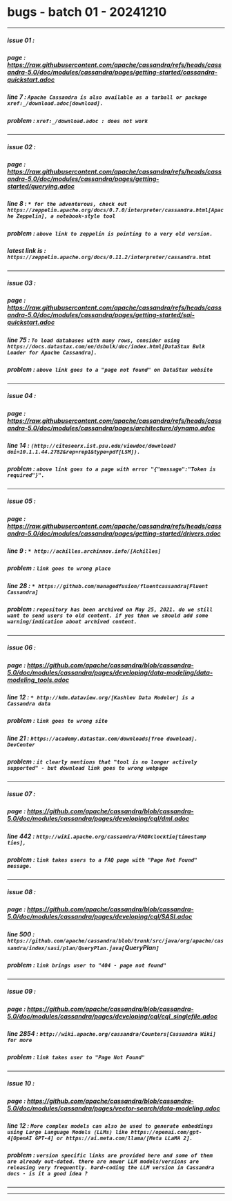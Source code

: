 # bugs - batch 01 - 20241210
---
##### issue 01 :
##### page : https://raw.githubusercontent.com/apache/cassandra/refs/heads/cassandra-5.0/doc/modules/cassandra/pages/getting-started/cassandra-quickstart.adoc
##### line 7 : ` Apache Cassandra is also available as a tarball or package xref:_/download.adoc[download]. ` 
##### problem : ` xref:_/download.adoc : does not work ` 
---
##### issue 02 :
##### page : https://raw.githubusercontent.com/apache/cassandra/refs/heads/cassandra-5.0/doc/modules/cassandra/pages/getting-started/querying.adoc
##### line 8 : ` * for the adventurous, check out https://zeppelin.apache.org/docs/0.7.0/interpreter/cassandra.html[Apache Zeppelin], a notebook-style tool ` 
##### problem : ` above link to zeppelin is pointing to a very old version. `
##### latest link is : ` https://zeppelin.apache.org/docs/0.11.2/interpreter/cassandra.html ` 
---
##### issue 03 :
##### page : https://raw.githubusercontent.com/apache/cassandra/refs/heads/cassandra-5.0/doc/modules/cassandra/pages/getting-started/sai-quickstart.adoc
##### line 75 : ` To load databases with many rows, consider using https://docs.datastax.com/en/dsbulk/doc/index.html[DataStax Bulk Loader for Apache Cassandra]. ` 
##### problem : ` above link goes to a "page not found" on DataStax website ` 
---
##### issue 04 :
##### page : https://raw.githubusercontent.com/apache/cassandra/refs/heads/cassandra-5.0/doc/modules/cassandra/pages/architecture/dynamo.adoc
##### line 14 : ` (http://citeseerx.ist.psu.edu/viewdoc/download?doi=10.1.1.44.2782&rep=rep1&type=pdf[LSM]). ` 
##### problem : ` above link goes to a page with error "{"message":"Token is required"}". ` 
---
##### issue 05 :
##### page : https://raw.githubusercontent.com/apache/cassandra/refs/heads/cassandra-5.0/doc/modules/cassandra/pages/getting-started/drivers.adoc

##### line 9  : ` * http://achilles.archinnov.info/[Achilles] ` 
##### problem : ` link goes to wrong place ` 

##### line 28 : ` * https://github.com/managedfusion/fluentcassandra[Fluent Cassandra] ` 
##### problem : ` repository has been archived on May 25, 2021. do we still want to send users to old content. if yes then we should add some warning/indication about archived content. ` 
---
##### issue 06 :
##### page : https://github.com/apache/cassandra/blob/cassandra-5.0/doc/modules/cassandra/pages/developing/data-modeling/data-modeling_tools.adoc

##### line 12 : ` * http://kdm.dataview.org/[Kashlev Data Modeler] is a Cassandra data `
##### problem : ` link goes to wrong site ` 
##### line 21 : ` https://academy.datastax.com/downloads[free download]. DevCenter ` 
##### problem : ` it clearly mentions that "tool is no longer actively supported" - but download link goes to wrong webpage ` 
---
##### issue 07 :
##### page : https://github.com/apache/cassandra/blob/cassandra-5.0/doc/modules/cassandra/pages/developing/cql/dml.adoc
##### line 442 : ` http://wiki.apache.org/cassandra/FAQ#clocktie[timestamp ties], ` 
##### problem : ` link takes users to a FAQ page with "Page Not Found" message. ` 
---
##### issue 08 :
##### page : https://github.com/apache/cassandra/blob/cassandra-5.0/doc/modules/cassandra/pages/developing/cql/SASI.adoc
##### line 500 : ` https://github.com/apache/cassandra/blob/trunk/src/java/org/apache/cassandra/index/sasi/plan/QueryPlan.java[`QueryPlan`] ` 
##### problem : ` link brings user to "404 - page not found" ` 
---
##### issue 09 :
##### page : https://github.com/apache/cassandra/blob/cassandra-5.0/doc/modules/cassandra/pages/developing/cql/cql_singlefile.adoc
##### line 2854 : ` http://wiki.apache.org/cassandra/Counters[Cassandra Wiki] for more ` 
##### problem : ` link takes user to "Page Not Found" ` 
---
##### issue 10 :
##### page : https://github.com/apache/cassandra/blob/cassandra-5.0/doc/modules/cassandra/pages/vector-search/data-modeling.adoc
##### line 12 : ` More complex models can also be used to generate embeddings using Large Language Models (LLMs) like https://openai.com/gpt-4[OpenAI GPT-4] or https://ai.meta.com/llama/[Meta LLaMA 2]. ` 
##### problem : ` version specific links are provided here and some of them are already out-dated. there are newer LLM models/versions are releasing very frequently. hard-coding the LLM version in Cassandra docs - is it a good idea ? ` 
---
---
